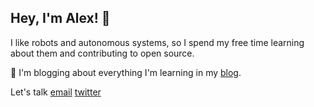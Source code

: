 ## Hey, I'm Alex! 👋

I like robots and autonomous systems, so I spend my free time learning about them and contributing to open source.

📖 I'm blogging about everything I'm learning in my [blog](https://alefram.github.io/).

Let's talk [email](mailto:cuatroalejandro@gmail.com) [twitter](https://twitter.com/_Alefram_)

<!--
Here are some ideas to get you started:

- 🔭 I’m currently working on ...
- 🌱 I’m currently learning ...
- 👯 I’m looking to collaborate on ...
- 🤔 I’m looking for help with ...
- 💬 Ask me about ...
- 📫 How to reach me: ...
- 😄 Pronouns: ...
- ⚡ Fun fact: ...
-->
